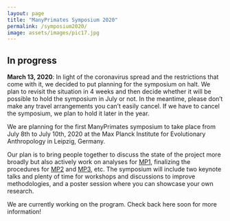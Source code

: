 ```yaml
---
layout: page
title: "ManyPrimates Symposium 2020"
permalink: /symposium2020/
image: assets/images/pic17.jpg
---
```


## In progress

<div class="box">
    <p><strong>March 13, 2020</strong>: In light of the coronavirus spread and the restrictions that come with it, we decided to put planning for the symposium on halt. We plan to revisit the situation in 4 weeks and then decide whether it will be possible to hold the symposium in July or not. In the meantime, please don’t make any travel arrangements you can’t easily cancel. If we have to cancel the symposium, we plan to hold it later in the year.</p>
</div>

We are planning for the first ManyPrimates symposium to take place from July 8th to July 10th, 2020 at the Max Planck Institute for Evolutionary Anthropology in Leipzig, Germany.

Our plan is to bring people together to discuss the state of the project more broadly but also actively work on analyses for [MP1](/mp1), finalizing the procedures for [MP2](/mp2) and [MP3](/mp3), etc. The symposium will include two keynote talks and plenty of time for workshops and discussions to improve methodologies, and a poster session where you can showcase your own research.

We are currently working on the program. Check back here soon for more information!